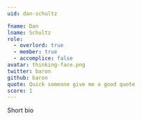 ```yaml
---
uid: dan-schultz

fname: Dan
lname: Schultz
role:
  - overlord: true
  - member: true
  - accomplice: false
avatar: thinking-face.png
twitter: baron
github: baron
quote: Quick someone give me a good quote
score: 1
---
```


Short bio

